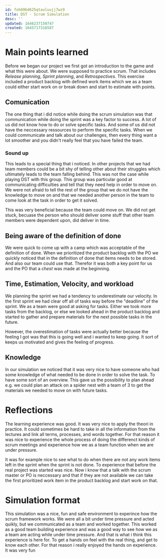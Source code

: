 ```yaml
---
id: foh69bd625qtauluujj7wz9
title: DST - Scrum Simulation
desc: ''
updated: 1646237150747
created: 1645717316587
---
```

# Main points learned
Before we began our project we first got an introduction to the game and what this were about. We were supposed to practice scrum. That includes *Release planning*, *Sprint planning*, and *Retrospectives*. This exercise included a product backlog with defined work items which we as a team could either start work on or break down and start to estimate with points.

## Comunication
The one thing that i did notice while doing the scrum simulation was that communication while doing the sprint was a key factor to success. A lot of us did not know how to do or solve specific tasks. And some of us did not have the neccessary ressources to perform the specific tasks. When we could communicate and talk about our challenges, then every thing want a lot smoother and you didn't really feel that you have failed the team. 

### Sound up
This leads to a special thing that i noticed. In other projects that we had team members could be a bit shy of telling other about their struggles which ultimately leads to the team falling behind.
This was not the case while playing DST with this group. This group was particular good at communicating difficulties and tell that they need help in order to move on. We were not afraid to tell the rest of the group that we do not have the knowledge to move on and that we needed another person in the team to come look at the task in order to get it solved. 

This was very beneficial because the team could move on. We did not get stuck, becuase the person who should deliver some stuff that other team members were dependent upon, did deliver in time.

## Being aware of the definition of done
We were quick to come up with a camp which was acceptable of the definition of done. When we prioritized the product backlog with the PO we quickly noticed that in the definition of done that items needs to be stored. And also our team could use that. Therefor it was both a key point for us and the PO that a *chest* was made at the beginning.

## Time, Estimation, Velocity, and workload
We planning the sprint we had a tendency to underestimate our velocity. In the first sprint we had clear off all of tasks way before the "deadline" of the sprint. 
We as a team were good at asking for tasks. Either we took more tasks from the backlog, or else we looked ahead in the product backlog and started to gather and prepare materials for the next possible tasks in the future. 

However, the overestimation of tasks were actually better because the feeling I got was that this is going well and i wanted to keep going. It sort of keeps us motivated and gives the feeling of progress. 

## Knowledge
In our simulation we noticed that it was very nice to have someone who had some knowledge of what needed to be done in order to solve the task. To have some sort of an overview. This gave us the possibility to plan ahead e.g. we could plan an attack on a spider nest with a team of 3 to get the materials we needed to move on with future tasks.

# Reflections
The learning experience was good. It was very nice to apply the theori in practice. It could sometimes be hard to take in all the information from the lectures and link all terms, processes, and words together. For that reason it was nice to experience the whole process of doing the differenct kinds of scrum meetings and experience how we as a team function when we are under pressure. 

It was for example nice to see what to do when there are not any work items left in the sprint when the sprint is not done. To experience that before the real project was started was nice. Now i know that a talk with the scrum master or PO is neccessary and that if they are not available we can take the first prioritized work item in the product backlog and start work on that.

# Simulation format
This simulation was a nice, fun and safe environment to experince how the scrum framework works. We were all a bit under time pressure and acted quikly, but we communicated as a team and worked together. This worked as a good team building experience and was a good way to see how we as a team are acting while under time pressure. And that is what i think this experience is here for. To get a hands on feel with the real thing, and get to know each other. For that reason i really enjoyed the hands on experience. It was very fun
